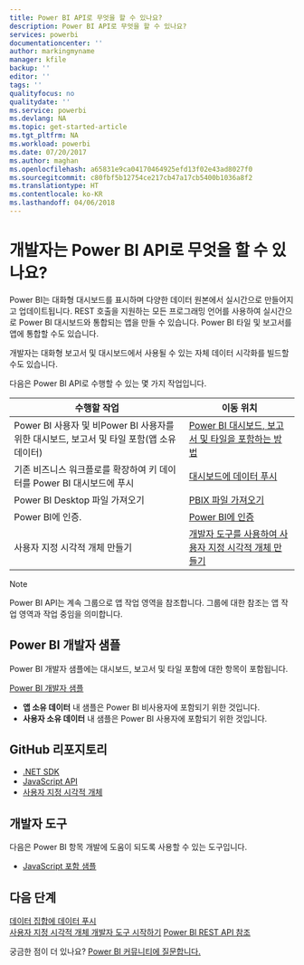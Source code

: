 ```yaml
---
title: Power BI API로 무엇을 할 수 있나요?
description: Power BI API로 무엇을 할 수 있나요?
services: powerbi
documentationcenter: ''
author: markingmyname
manager: kfile
backup: ''
editor: ''
tags: ''
qualityfocus: no
qualitydate: ''
ms.service: powerbi
ms.devlang: NA
ms.topic: get-started-article
ms.tgt_pltfrm: NA
ms.workload: powerbi
ms.date: 07/20/2017
ms.author: maghan
ms.openlocfilehash: a65831e9ca04170464925efd13f02e43ad8027f0
ms.sourcegitcommit: c80fbf5b12754ce217cb47a17cb5400b1036a8f2
ms.translationtype: HT
ms.contentlocale: ko-KR
ms.lasthandoff: 04/06/2018
---
```

# <a name="what-can-developers-do-with-the-power-bi-api"></a>개발자는 Power BI API로 무엇을 할 수 있나요?
Power BI는 대화형 대시보드를 표시하며 다양한 데이터 원본에서 실시간으로 만들어지고 업데이트됩니다. REST 호출을 지원하는 모든 프로그래밍 언어를 사용하여 실시간으로 Power BI 대시보드와 통합되는 앱을 만들 수 있습니다. Power BI 타일 및 보고서를 앱에 통합할 수도 있습니다.

개발자는 대화형 보고서 및 대시보드에서 사용될 수 있는 자체 데이터 시각화를 빌드할 수도 있습니다. 

다음은 Power BI API로 수행할 수 있는 몇 가지 작업입니다.

| **수행할 작업** | **이동 위치** |
| --- | --- |
| Power BI 사용자 및 비Power BI 사용자를 위한 대시보드, 보고서 및 타일 포함(앱 소유 데이터) |[Power BI 대시보드, 보고서 및 타일을 포함하는 방법](embedding-content.md) |
| 기존 비즈니스 워크플로를 확장하여 키 데이터를 Power BI 대시보드에 푸시 |[대시보드에 데이터 푸시](walkthrough-push-data.md) |
| Power BI Desktop 파일 가져오기 |[PBIX 파일 가져오기](https://msdn.microsoft.com/library/mt243837.aspx) |
| Power BI에 인증. |[Power BI에 인증](get-azuread-access-token.md) |
| 사용자 지정 시각적 개체 만들기 |[개발자 도구를 사용하여 사용자 지정 시각적 개체 만들기](../service-custom-visuals-getting-started-with-developer-tools.md) |

> [!NOTE]
> Power BI API는 계속 그룹으로 앱 작업 영역을 참조합니다. 그룹에 대한 참조는 앱 작업 영역과 작업 중임을 의미합니다.
> 
> 

## <a name="power-bi-developer-samples"></a>Power BI 개발자 샘플
Power BI 개발자 샘플에는 대시보드, 보고서 및 타일 포함에 대한 항목이 포함됩니다.

[Power BI 개발자 샘플](https://github.com/Microsoft/PowerBI-Developer-Samples)

* **앱 소유 데이터** 내 샘플은 Power BI 비사용자에 포함되기 위한 것입니다.
* **사용자 소유 데이터** 내 샘플은 Power BI 사용자에 포함되기 위한 것입니다.

## <a name="github-repositories"></a>GitHub 리포지토리
* [.NET SDK](https://github.com/Microsoft/PowerBI-CSharp)
* [JavaScript API](https://github.com/Microsoft/PowerBI-JavaScript)
* [사용자 지정 시각적 개체](https://github.com/Microsoft/PowerBI-visuals)

## <a name="developer-tools"></a>개발자 도구
다음은 Power BI 항목 개발에 도움이 되도록 사용할 수 있는 도구입니다.

* [JavaScript 포함 샘플](https://microsoft.github.io/PowerBI-JavaScript/demo)

## <a name="next-steps"></a>다음 단계
[데이터 집합에 데이터 푸시](walkthrough-push-data.md)  
[사용자 지정 시각적 개체 개발자 도구 시작하기](../service-custom-visuals-getting-started-with-developer-tools.md) 
[Power BI REST API 참조](https://msdn.microsoft.com/library/mt147898.aspx)  

궁금한 점이 더 있나요? [Power BI 커뮤니티에 질문합니다.](http://community.powerbi.com/)

